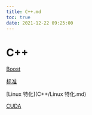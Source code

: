 ```yaml
---
title: C++.md
toc: true
date: 2021-12-22 09:25:00
---
```

# C++

[Boost](C++/Boost.md)

[标准](C++/标准.md)

[Linux 特化](C++/Linux 特化.md)

[CUDA](C++/CUDA.md)